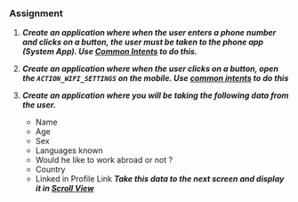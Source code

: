 ### Assignment

1. ***Create an application where when the user enters a phone number and clicks on a button, the user must be taken to the phone app (System App). Use 
[Common Intents](https://developer.android.com/guide/components/intents-common#Phone) to do this.***

2. ***Create an application where when the user clicks on  a button, open the ```ACTION_WIFI_SETTINGS``` on the mobile. Use [common intents](https://developer.android.com/guide/components/intents-common#Settings) to do this***

3. ***Create an application where you will be taking the following data from the user.***
    - Name
    - Age
    - Sex
    - Languages known
    - Would he like to work abroad or not ?
    - Country 
    - Linked in Profile Link
    ***Take this data to the next screen and display it in [Scroll View](https://developer.android.com/reference/android/widget/ScrollView)***
